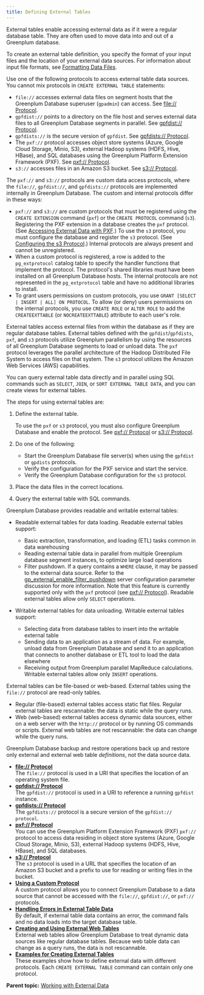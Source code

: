 ```yaml
---
title: Defining External Tables 
---
```


External tables enable accessing external data as if it were a regular database table. They are often used to move data into and out of a Greenplum database.

To create an external table definition, you specify the format of your input files and the location of your external data sources. For information about input file formats, see [Formatting Data Files](../load/topics/g-formatting-data-files.html).

Use one of the following protocols to access external table data sources. You cannot mix protocols in `CREATE EXTERNAL TABLE` statements:

-   `file://` accesses external data files on segment hosts that the Greenplum Database superuser \(`gpadmin`\) can access. See [file:// Protocol](g-file-protocol.html).
-   `gpfdist://` points to a directory on the file host and serves external data files to all Greenplum Database segments in parallel. See [gpfdist:// Protocol](g-gpfdist-protocol.html).
-   `gpfdists://` is the secure version of `gpfdist`. See [gpfdists:// Protocol](g-gpfdists-protocol.html).
-   The `pxf://` protocol accesses object store systems \(Azure, Google Cloud Storage, Minio, S3\), external Hadoop systems \(HDFS, Hive, HBase\), and SQL databases using the Greenplum Platform Extension Framework \(PXF\). See [pxf:// Protocol](g-pxf-protocol.html).
-   `s3://` accesses files in an Amazon S3 bucket. See [s3:// Protocol](g-s3-protocol.html).

The `pxf://` and `s3://` protocols are custom data access protocols, where the `file://`, `gpfdist://`, and `gpfdists://` protocols are implemented internally in Greenplum Database. The custom and internal protocols differ in these ways:

-   `pxf://` and `s3://` are custom protocols that must be registered using the `CREATE EXTENSION` command \(`pxf`\) or the `CREATE PROTOCOL` command \(`s3`\). Registering the PXF extension in a database creates the `pxf` protocol. \(See [Accessing External Data with PXF](pxf-overview.html).\) To use the `s3` protocol, you must configure the database and register the `s3` protocol. \(See [Configuring the s3 Protocol](g-s3-protocol.html#s3_prereq).\) Internal protocols are always present and cannot be unregistered.
-   When a custom protocol is registered, a row is added to the `pg_extprotocol` catalog table to specify the handler functions that implement the protocol. The protocol's shared libraries must have been installed on all Greenplum Database hosts. The internal protocols are not represented in the `pg_extprotocol` table and have no additional libraries to install.
-   To grant users permissions on custom protocols, you use `GRANT [SELECT | INSERT | ALL] ON PROTOCOL`. To allow \(or deny\) users permissions on the internal protocols, you use `CREATE ROLE` or `ALTER ROLE` to add the `CREATEEXTTABLE` \(or `NOCREATEEXTTABLE`\) attribute to each user's role.

External tables access external files from within the database as if they are regular database tables. External tables defined with the `gpfdist`/`gpfdists`, `pxf`, and `s3` protocols utilize Greenplum parallelism by using the resources of all Greenplum Database segments to load or unload data. The `pxf` protocol leverages the parallel architecture of the Hadoop Distributed File System to access files on that system. The `s3` protocol utilizes the Amazon Web Services \(AWS\) capabilities.

You can query external table data directly and in parallel using SQL commands such as `SELECT`, `JOIN`, or `SORT EXTERNAL TABLE DATA`, and you can create views for external tables.

The steps for using external tables are:

1.  Define the external table.

    To use the `pxf` or `s3` protocol, you must also configure Greenplum Database and enable the protocol. See [pxf:// Protocol](g-pxf-protocol.html) or [s3:// Protocol](g-s3-protocol.html).

2.  Do one of the following:
    -   Start the Greenplum Database file server\(s\) when using the `gpfdist` or `gpdists` protocols.
    -   Verify the configuration for the PXF service and start the service.
    -   Verify the Greenplum Database configuration for the `s3` protocol.
3.  Place the data files in the correct locations.
4.  Query the external table with SQL commands.

Greenplum Database provides readable and writable external tables:

-   Readable external tables for data loading. Readable external tables support:

    -   Basic extraction, transformation, and loading \(ETL\) tasks common in data warehousing
    -   Reading external table data in parallel from multiple Greenplum database segment instances, to optimize large load operations
    -   Filter pushdown. If a query contains a `WHERE` clause, it may be passed to the external data source. Refer to the [gp\_external\_enable\_filter\_pushdown](../../ref_guide/config_params/guc-list.html) server configuration parameter discussion for more information. Note that this feature is currently supported only with the `pxf` protocol \(see [pxf:// Protocol](g-pxf-protocol.html)\).
    Readable external tables allow only `SELECT` operations.

-   Writable external tables for data unloading. Writable external tables support:

    -   Selecting data from database tables to insert into the writable external table
    -   Sending data to an application as a stream of data. For example, unload data from Greenplum Database and send it to an application that connects to another database or ETL tool to load the data elsewhere
    -   Receiving output from Greenplum parallel MapReduce calculations.
    Writable external tables allow only `INSERT` operations.


External tables can be file-based or web-based. External tables using the `file://` protocol are read-only tables.

-   Regular \(file-based\) external tables access static flat files. Regular external tables are rescannable: the data is static while the query runs.
-   Web \(web-based\) external tables access dynamic data sources, either on a web server with the `http://` protocol or by running OS commands or scripts. External web tables are not rescannable: the data can change while the query runs.

Greenplum Database backup and restore operations back up and restore only external and external web table *definitions*, not the data source data.

-   **[file:// Protocol](../external/g-file-protocol.html)**  
The `file://` protocol is used in a URI that specifies the location of an operating system file.
-   **[gpfdist:// Protocol](../external/g-gpfdist-protocol.html)**  
The `gpfdist://` protocol is used in a URI to reference a running `gpfdist` instance.
-   **[gpfdists:// Protocol](../external/g-gpfdists-protocol.html)**  
The `gpfdists://` protocol is a secure version of the `gpfdist:// protocol`.
-   **[pxf:// Protocol](../external/g-pxf-protocol.html)**  
You can use the Greenplum Platform Extension Framework \(PXF\) `pxf://` protocol to access data residing in object store systems \(Azure, Google Cloud Storage, Minio, S3\), external Hadoop systems \(HDFS, Hive, HBase\), and SQL databases.
-   **[s3:// Protocol](../external/g-s3-protocol.html)**  
The `s3` protocol is used in a URL that specifies the location of an Amazon S3 bucket and a prefix to use for reading or writing files in the bucket.
-   **[Using a Custom Protocol](../external/g-accessing-ext-files-custom-protocol.html)**  
A custom protocol allows you to connect Greenplum Database to a data source that cannot be accessed with the `file://`, `gpfdist://`, or `pxf://` protocols.
-   **[Handling Errors in External Table Data](../external/g-handling-errors-ext-table-data.html)**  
By default, if external table data contains an error, the command fails and no data loads into the target database table.
-   **[Creating and Using External Web Tables](../external/g-creating-and-using-web-external-tables.html)**  
External web tables allow Greenplum Database to treat dynamic data sources like regular database tables. Because web table data can change as a query runs, the data is not rescannable.
-   **[Examples for Creating External Tables](../external/g-creating-external-tables---examples.html)**  
These examples show how to define external data with different protocols. Each `CREATE EXTERNAL TABLE` command can contain only one protocol.

**Parent topic:** [Working with External Data](../external/g-working-with-file-based-ext-tables.html)

